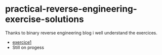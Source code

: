 # practical-reverse-engineering-exercise-solutions
Thanks to binary reverse engineering blog i well understand the exercices.
 - [exercice1](exercice1/exercice1.md)
 - Still on progess